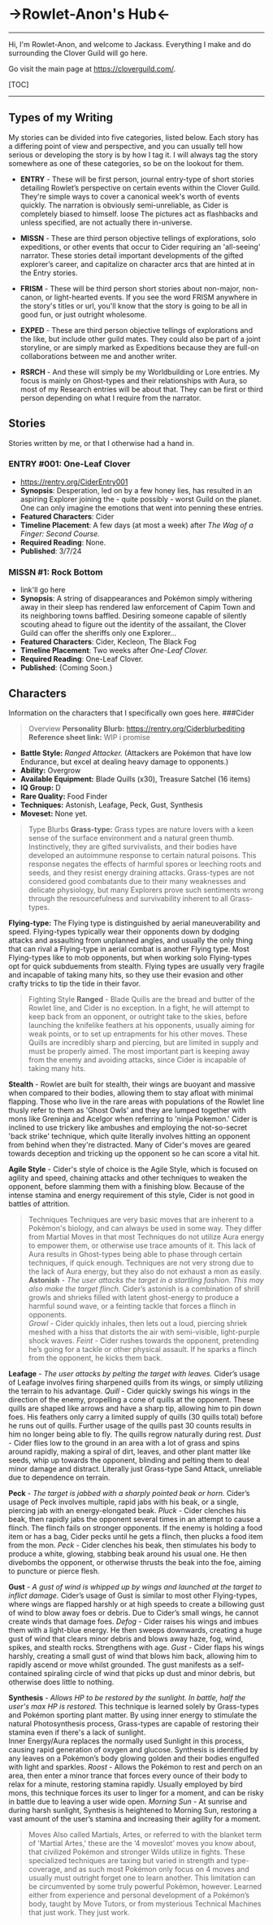 # ->Rowlet-Anon's Hub<-

------------------

Hi, I'm Rowlet-Anon, and welcome to Jackass. Everything I make and do surrounding the Clover Guild will go here. 

Go visit the main page at https://cloverguild.com/.

[TOC]

------------------

## Types of my Writing
My stories can be divided into five categories, listed below. Each story has a differing point of view and perspective, and you can usually tell how serious or developing the story is by how I tag it. I will always tag the story somewhere as one of these categories, so be on the lookout for them.

- **ENTRY** - These will be first person, journal entry-type of short stories detailing Rowlet’s perspective on certain events within the Clover Guild. They're simple ways to cover a canonical week's worth of events quickly. The narration is obviously semi-unreliable, as Cider is completely biased to himself. loose The pictures act as flashbacks and unless specified, are not actually there in-universe. 
- **MISSN** - These are third person objective tellings of explorations, solo expeditions, or other events that occur to Cider requiring an 'all-seeing' narrator. These stories detail important developments of the gifted explorer’s career, and capitalize on character arcs that are hinted at in the Entry stories.

- **FRISM** - These will be third person short stories about non-major, non-canon, or light-hearted events. If you see the word FRISM anywhere in the story's titles or url, you'll know that the story is going to be all in good fun, or just outright wholesome. 
- **EXPED** - These are third person objective tellings of explorations and the like, but include other guild mates. They could also be part of a joint storyline, or are simply marked as Expeditions because they are full-on collaborations between me and another writer. 
- **RSRCH** - And these will simply be my Worldbuilding or Lore entries. My focus is mainly on Ghost-types and their relationships with Aura, so most of my Research entries will be about that. They can be first or third person depending on what I require from the narrator.

## Stories
Stories written by me, or that I otherwise had a hand in.
### ENTRY #001: One-Leaf Clover
- https://rentry.org/CiderEntry001 
- **Synopsis**: Desperation, led on by a few honey lies, has resulted in an aspiring Explorer joining the - quite possibly - worst Guild on the planet. One can only imagine the emotions that went into penning these entries. 
- **Featured Characters**: Cider
- **Timeline Placement**: A few days (at most a week) after *The Wag of a Finger: Second Course.*
- **Required Reading**: None. 
- **Published**: 3/7/24

### MISSN #1: Rock Bottom
- link'll go here
- **Synopsis**: A string of disappearances and Pokémon simply withering away in their sleep has rendered law enforcement of Capim Town and its neighboring towns baffled. Desiring someone capable of silently scouting ahead to figure out the identity of the assailant, the Clover Guild can offer the sheriffs only one Explorer...
- **Featured Characters**: Cider, Kecleon, The Black Fog
- **Timeline Placement**: Two weeks after *One-Leaf Clover.*
- **Required Reading**: One-Leaf Clover.
- **Published**: {Coming Soon.}

## Characters
Information on the characters that I specifically own goes here.
###Cider
>Overview
**Personality Blurb:** https://rentry.org/Ciderblurbediting 
**Reference sheet link:** WIP i promise
- **Battle Style:** *Ranged Attacker.* (Attackers are Pokémon that have low Endurance, but excel at dealing heavy damage to opponents.)
- **Ability:** Overgrow 
- **Available Equipment:** Blade Quills (x30), Treasure Satchel (16 items)
- **IQ Group:** D
- **Rare Quality:** Food Finder 
- **Techniques:** Astonish, Leafage, Peck, Gust, Synthesis
- **Moveset:** None yet.

>Type Blurbs
**Grass-type:** Grass types are nature lovers with a keen sense of the surface environment and a natural green thumb. Instinctively, they are gifted survivalists, and their bodies have developed an autoimmune response to certain natural poisons. This response negates the effects of harmful spores or leeching roots and seeds, and they resist energy draining attacks. Grass-types are not considered good combatants due to their many weaknesses and delicate physiology, but many Explorers prove such sentiments wrong through the resourcefulness and survivability inherent to all Grass-types. 

**Flying-type:** The Flying type is distinguished by aerial maneuverability and speed. Flying-types typically wear their opponents down by dodging attacks and assaulting from unplanned angles, and usually the only thing that can rival a Flying-type in aerial combat is another Flying type. Most Flying-types like to mob opponents, but when working solo Flying-types opt for quick subduements from stealth. Flying types are usually very fragile and incapable of taking many hits, so they use their evasion and other crafty tricks to tip the tide in their favor. 

>Fighting Style
**Ranged** - Blade Quills are the bread and butter of the Rowlet line, and Cider is no exception. In a fight, he will attempt to keep back from an opponent, or outright take to the skies, before launching the knifelike feathers at his opponents, usually aiming for weak points, or to set up entrapments for his other moves. These Quills are incredibly sharp and piercing, but are limited in supply and must be properly aimed.
The most important part is keeping away from the enemy and avoiding attacks, since Cider is incapable of taking many hits.

**Stealth** - Rowlet are built for stealth, their wings are buoyant and massive when compared to their bodies, allowing them to stay afloat with minimal flapping. Those who live in the rare areas with populations of the Rowlet line thusly refer to them as 'Ghost Owls' and they are lumped together with mons like Greninja and Acelgor when referring to 'ninja Pokemon.' 
Cider is inclined to use trickery like ambushes and employing the not-so-secret 'back strike' technique, which quite literally involves hitting an opponent from behind when they're distracted. Many of Cider's moves are geared towards deception and tricking up the opponent so he can score a vital hit.

**Agile Style** - Cider's style of choice is the Agile Style, which is focused on agility and speed, chaining attacks and other techniques to weaken the opponent, before slamming them with a finishing blow. Because of the intense stamina and energy requirement of this style, Cider is not good in battles of attrition. 

>Techniques
Techniques are very basic moves that are inherent to a Pokémon's biology, and can always be used in some way. They differ from Martial Moves in that most Techniques do not utilize Aura energy to empower them, or otherwise use trace amounts of it. This lack of Aura results in Ghost-types being able to phase through certain techniques, if quick enough. 
Techniques are not very strong due to the lack of Aura energy, but they also do not exhaust a mon as easily.
**Astonish** - *The user attacks the target in a startling fashion. This may also make the target flinch.* 
Cider’s astonish is a combination of shrill growls and shrieks filled with latent ghost-energy to produce a harmful sound wave, or a feinting tackle that forces a flinch in opponents.  
*Growl* - Cider quickly inhales, then lets out a loud, piercing shriek meshed with a hiss that distorts the air with semi-visible, light-purple shock waves. 
*Feint* - Cider rushes towards the opponent, pretending he’s going for a tackle or other physical assault. If he sparks a flinch from the opponent, he kicks them back.

**Leafage** - *The user attacks by pelting the target with leaves.* 
Cider’s usage of Leafage involves firing sharpened quills from its wings, or simply utilizing the terrain to his advantage.
*Quill* - Cider quickly swings his wings in the direction of the enemy, propelling a cone of quills at the opponent. These quills are shaped like arrows and have a sharp tip, allowing him to pin down foes. His feathers only carry a limited supply of quills (30 quills total) before he runs out of quills. Further usage of the quills past 30 counts results in him no longer being able to fly. The quills regrow naturally during rest.
*Dust* - Cider flies low to the ground in an area with a lot of grass and spins around rapidly, making a spiral of dirt, leaves, and other plant matter like seeds, whip up towards the opponent, blinding and pelting them to deal minor damage and distract. Literally just Grass-type Sand Attack, unreliable due to dependence on terrain.

**Peck** - *The target is jabbed with a sharply pointed beak or horn.* 
Cider’s usage of Peck involves multiple, rapid jabs with his beak, or a single, piercing jab with an energy-elongated beak. 
*Pluck* - Cider clenches his beak, then rapidly jabs the opponent several times in an attempt to cause a flinch. The flinch fails on stronger opponents. If the enemy is holding a food item or has a bag, Cider pecks until he gets a flinch, then plucks a food item from the mon.
*Peck* - Cider clenches his beak, then stimulates his body to produce a white, glowing, stabbing beak around his usual one. He then divebombs the opponent, or otherwise thrusts the beak into the foe, aiming to puncture or pierce flesh.

**Gust** - *A gust of wind is whipped up by wings and launched at the target to inflict damage.*
Cider’s usage of Gust is similar to most other Flying-types, where wings are flapped harshly or at high speeds to create a billowing gust of wind to blow away foes or debris. Due to Cider’s small wings, he cannot create winds that damage foes.
*Defog* - Cider raises his wings and imbues them with a light-blue energy. He then sweeps downwards, creating a huge gust of wind that clears minor debris and blows away haze, fog, wind, spikes, and stealth rocks. Strengthens with age.
*Gust* - Cider flaps his wings harshly, creating a small gust of wind that blows him back, allowing him to rapidly ascend or move whilst grounded. The gust manifests as a self-contained spiraling circle of wind that picks up dust and minor debris, but otherwise does little to nothing.

**Synthesis** - *Allows HP to be restored by the sunlight. In battle, half the user's max HP is restored.*
This technique is learned solely by Grass-types and Pokémon sporting plant matter. By using inner energy to stimulate the natural Photosynthesis process, Grass-types are capable of restoring their stamina even if there's a lack of sunlight.  
Inner Energy/Aura replaces the normally used Sunlight in this process, causing rapid generation of oxygen and glucose. Synthesis is identified by any leaves on a Pokémon’s body glowing golden and their bodies engulfed with light and sparkles.
*Roost* - Allows the Pokémon to rest and perch on an area, then enter a minor trance that forces every ounce of their body to relax for a minute, restoring stamina rapidly. Usually employed by bird mons, this technique forces its user to linger for a moment, and can be risky in battle due to leaving a user wide open.
*Morning Sun* - At sunrise and during harsh sunlight, Synthesis is heightened to Morning Sun, restoring a vast amount of the user’s stamina and increasing their agility for a moment.

>Moves
Also called Martials, Artes, or referred to with the blanket term of 'Martial Artes,' these are the ‘4 moveslot’ moves you know about, that civilized Pokémon and stronger Wilds utilize in fights. These specialized techniques are taxing but varied in strength and type-coverage, and as such most Pokémon only focus on 4 moves and usually must outright forget one to learn another. This limitation can be circumvented by some truly powerful Pokémon, however. 
Learned either from experience and personal development of a Pokémon’s body, taught by Move Tutors, or from mysterious Technical Machines that just work. They just work.